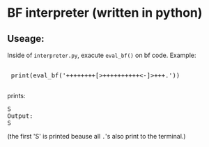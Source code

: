 # BF interpreter (written in python)

## Useage: 
Inside of `interpreter.py`, exacute `eval_bf()` on bf code. 
Example: 
 <pre> 
 print(eval_bf('++++++++[>++++++++++<-]>+++.')) 
  </pre> 
prints:
<pre>
S
Output:
S
</pre>

(the first 'S' is printed beause all `.`'s also print to the terminal.)

```

